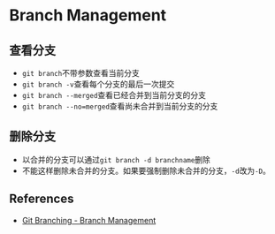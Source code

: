 # Branch Management


## 查看分支
* `git branch`不带参数查看当前分支
* `git branch -v`查看每个分支的最后一次提交
* `git branch --merged`查看已经合并到当前分支的分支
* `git branch --no=merged`查看尚未合并到当前分支的分支


## 删除分支
* 以合并的分支可以通过`git branch -d branchname`删除
* 不能这样删除未合并的分支。如果要强制删除未合并的分支，`-d`改为`-D`。


## References
* [Git Branching - Branch Management](https://git-scm.com/book/en/v2/Git-Branching-Branch-Management)
